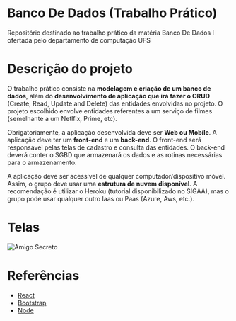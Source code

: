 # Banco De Dados (Trabalho Prático)
Repositório destinado ao trabalho prático da matéria 
Banco De Dados I ofertada pelo departamento de computação UFS

# Descrição do projeto
O trabalho prático consiste na **modelagem e criação de um banco de dados**, além do **desenvolvimento de aplicação que irá fazer o CRUD** (Create, Read, Update and Delete) das entidades envolvidas no projeto. O projeto escolhido envolve entidades referentes a um serviço de filmes (semelhante a um Netlfix, Prime, etc).

Obrigatoriamente, a aplicação desenvolvida deve ser **Web ou Mobile**. A aplicação deve ter um **front-end** e um **back-end**. O front-end será responsável pelas telas de cadastro e consulta das entidades. O back-end deverá conter o SGBD que armazenará os dados e as rotinas necessárias para o armazenamento.

A aplicação deve ser acessível de qualquer computador/dispositivo móvel. Assim, o
grupo deve usar uma **estrutura de nuvem disponível**. A recomendação é utilizar o
Heroku (tutorial disponibilizado no SIGAA), mas o grupo pode usar qualquer outro
Iaas ou Paas (Azure, Aws, etc.).

# Telas
![Amigo Secreto](../telas/cadastro.png)

# Referências
- [React](https://pt-br.reactjs.org/)
- [Bootstrap](https://getbootstrap.com/)
- [Node](https://nodejs.org/en/)




